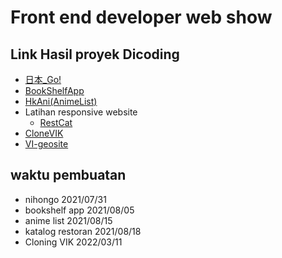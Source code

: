 # Front end developer web show
## Link Hasil proyek Dicoding
* [日本_Go!](https://fachribandang.github.io/FrontEndDeveloperWebShow/1.%20%E6%97%A5%E6%9C%AC_Go!/index.html)
* [BookShelfApp](https://fachribandang.github.io/FrontEndDeveloperWebShow/2.%20Fachri'sBookShelfApp/index.html)
* [HkAni(AnimeList)](https://fachribandang.github.io/FrontEndDeveloperWebShow/3.%20HkAni/dist/index.html) 
* Latihan responsive website
    * [RestCat](https://fachribandang.github.io/FrontEndDeveloperWebShow/4.%20RespnosiveWebSample/RestCat/dist/index.html)
* [CloneVIK](https://fachribandang.github.io/FrontEndDeveloperWebShow/5.%20Cloning_VIKRevolusiMentalKorea/cloning/index.html)
* [VI-geosite](https://fachribandang.github.io/FrontEndDeveloperWebShow/6.%20VI_Geonesia_Ciletuh/index.html)

## waktu pembuatan
* nihongo 2021/07/31
* bookshelf app 2021/08/05
* anime list 2021/08/15
* katalog restoran 2021/08/18
* Cloning VIK 2022/03/11
